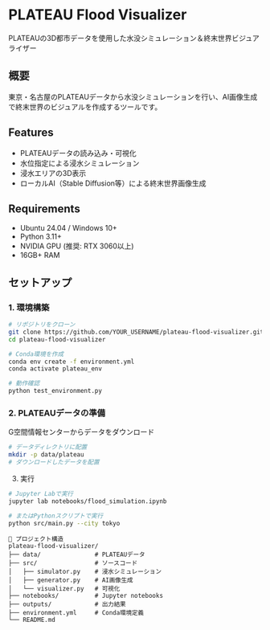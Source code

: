 # PLATEAU Flood Visualizer

PLATEAUの3D都市データを使用した水没シミュレーション＆終末世界ビジュアライザー

##  概要

東京・名古屋のPLATEAUデータから水没シミュレーションを行い、AI画像生成で終末世界のビジュアルを作成するツールです。

##  Features

- PLATEAUデータの読み込み・可視化
- 水位指定による浸水シミュレーション
- 浸水エリアの3D表示
- ローカルAI（Stable Diffusion等）による終末世界画像生成

## Requirements

- Ubuntu 24.04 / Windows 10+
- Python 3.11+
- NVIDIA GPU (推奨: RTX 3060以上)
- 16GB+ RAM

## セットアップ

### 1. 環境構築

```bash
# リポジトリをクローン
git clone https://github.com/YOUR_USERNAME/plateau-flood-visualizer.git
cd plateau-flood-visualizer

# Conda環境を作成
conda env create -f environment.yml
conda activate plateau_env

# 動作確認
python test_environment.py

```

### 2. PLATEAUデータの準備
G空間情報センターからデータをダウンロード

``` bash
# データディレクトリに配置
mkdir -p data/plateau
# ダウンロードしたデータを配置
```

3. 実行

``` bash
# Jupyter Labで実行
jupyter lab notebooks/flood_simulation.ipynb

# またはPythonスクリプトで実行
python src/main.py --city tokyo 
```

```
 プロジェクト構造
plateau-flood-visualizer/
├── data/               # PLATEAUデータ
├── src/                # ソースコード
│   ├── simulator.py    # 浸水シミュレーション
│   ├── generator.py    # AI画像生成
│   └── visualizer.py   # 可視化
├── notebooks/          # Jupyter notebooks
├── outputs/            # 出力結果
├── environment.yml     # Conda環境定義
└── README.md
```


